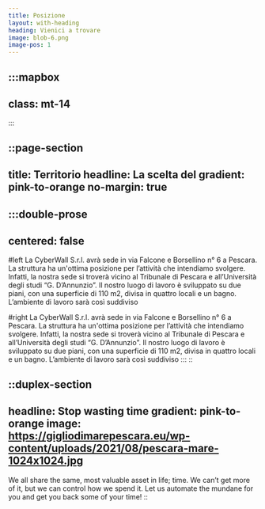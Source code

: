 ```yaml
---
title: Posizione
layout: with-heading
heading: Vienici a trovare
image: blob-6.png
image-pos: 1
---
```


:::mapbox
---
class: mt-14
---
:::

::page-section
---
title: Territorio
headline: La scelta del
gradient: pink-to-orange
no-margin: true
---
  :::double-prose
  ---
  centered: false
  ---
  #left
  La CyberWall S.r.l. avrà sede in via Falcone
  e Borsellino n° 6 a Pescara. La struttura ha
  un'ottima posizione per l’attività che
  intendiamo svolgere. Infatti, la nostra sede si
  troverà vicino al Tribunale di Pescara e
  all’Università degli studi “G. D’Annunzio”. Il
  nostro luogo di lavoro è sviluppato su due
  piani, con una superficie di 110 m2, divisa in
  quattro locali e un bagno. L’ambiente di
  lavoro sarà così suddiviso

  #right
  La CyberWall S.r.l. avrà sede in via Falcone
  e Borsellino n° 6 a Pescara. La struttura ha
  un'ottima posizione per l’attività che
  intendiamo svolgere. Infatti, la nostra sede si
  troverà vicino al Tribunale di Pescara e
  all’Università degli studi “G. D’Annunzio”. Il
  nostro luogo di lavoro è sviluppato su due
  piani, con una superficie di 110 m2, divisa in
  quattro locali e un bagno. L’ambiente di
  lavoro sarà così suddiviso
  :::
::
  
::duplex-section
---
headline: Stop wasting time
gradient: pink-to-orange
image: https://gigliodimarepescara.eu/wp-content/uploads/2021/08/pescara-mare-1024x1024.jpg
---
We all share the same, most valuable asset in life; time. We can’t get more of it, but we can control how we spend it. Let us automate the mundane for you and get you back some of your time!
::